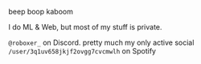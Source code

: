 beep boop kaboom


I do ML & Web, but most of my stuff is private.

`@roboxer_` on Discord. pretty much my only active social
<br>
`/user/3q1uv658jkjf2ovgg7cvcmwlh` on Spotify
